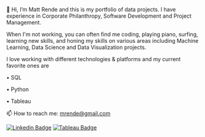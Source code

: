 👋 Hi, I’m Matt Rende and this is my portfolio of data projects. I have experience in Corporate Philanthropy, Software Development and Project Management.

When I'm not working, you can often find me coding, playing piano, surfing, learning new skills, and honing my skills on various areas including Machine Learning, Data Science and Data Visualization projects.

I love working with different technologies & platforms and my current favorite ones are

•	SQL

•	Python

•	Tableau

📫 How to reach me: mrende@gmail.com

[![Linkedin Badge](https://img.shields.io/badge/-LinkedIn-blue?style=flat-square&logo=Linkedin&logoColor=white&link=https://www.linkedin.com/in/matthew-rende)](https://www.linkedin.com/in/matthew-rende/)
[![Tableau Badge](http://img.shields.io/badge/-Tableau-orange?style=flat-square&logo=tableau&logoColor=white&link=https://public.tableau.com/app/profile/matthew.rende/)](https://public.tableau.com/app/profile/matthew.rende/)

<!---
mrende1986/mrende1986 is a ✨ special ✨ repository because its `README.md` (this file) appears on your GitHub profile.
You can click the Preview link to take a look at your changes.
--->
